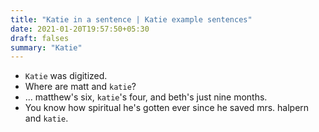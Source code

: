 ```yaml
---
title: "Katie in a sentence | Katie example sentences"
date: 2021-01-20T19:57:50+05:30
draft: falses
summary: "Katie"
---
```

- `Katie` was digitized.
- Where are matt and `katie`?
- ... matthew's six, `katie`'s four, and beth's just nine months.
- You know how spiritual he's gotten ever since he saved mrs. halpern and `katie`.
                 
